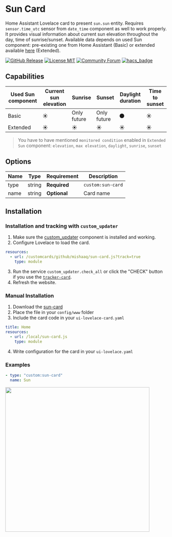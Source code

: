 # Sun Card

Home Assistant Lovelace card to present `sun.sun` entity. Requires `sensor.time_utc` sensor from `date_time` component as well to work properly.
It provides visual information about current sun elevation throughout the day, time of sunrise/sunset. Available data depends on used Sun component: pre-existing one from Home Assistant (Basic) or extended available [here](https://github.com/pnbruckner/homeassistant-config/blob/master/docs/sun.md) (Extended).

[![GitHub Release][releases-shield]][releases]
[![License MIT][license-shield]](LICENSE.md)
[![Community Forum][forum-shield]](https://community.home-assistant.io/t/lovelace-sun-card/109489)
[![hacs_badge](https://img.shields.io/badge/HACS-Custom-orange.svg?style=for-the-badge)](https://github.com/custom-components/hacs)

## Capabilities

Used Sun component | Current sun elevation | Sunrise     | Sunset      | Daylight duration | Time to sunset |
------------------ | --------------------- | ----------- | ----------- | ----------------- | -------------- |
Basic              | :sunny:               | Only future | Only future | :new_moon:        | :sunny:        |
Extended           | :sunny:               | :sunny:     | :sunny:     | :sunny:           | :sunny:        |

> You have to have mentioned `monitored condition` enabled in `Extended Sun` component:
> `elevation`, `max elevation`, `daylight`, `sunrise`, `sunset`

## Options

| Name | Type   | Requirement  | Description
| ---- | ------ | ------------ | -----------
| type | string | **Required** | `custom:sun-card`
| name | string | **Optional** | Card name

## Installation

### Installation and tracking with `custom_updater`

1. Make sure the [custom_updater](https://github.com/custom-components/custom_updater) component is installed and working.
2. Configure Lovelace to load the card.

```yaml
resources:
  - url: /customcards/github/mishaaq/sun-card.js?track=true
    type: module
```

3. Run the service `custom_updater.check_all` or click the "CHECK" button if you use the [`tracker-card`](https://github.com/custom-cards/tracker-card).
4. Refresh the website.

### Manual Installation

1. Download the [sun-card](https://github.com/mishaaq/sun-card/releases/download/v2.1/sun-card.js)
2. Place the file in your `config/www` folder
3. Include the card code in your `ui-lovelace-card.yaml`

```yaml
title: Home
resources:
  - url: /local/sun-card.js
    type: module
```

4. Write configuration for the card in your `ui-lovelace.yaml`

### Examples

```yaml
- type: "custom:sun-card"
  name: Sun
```

<img src="https://raw.githubusercontent.com/mishaaq/sun-card/master/images/showcase.png" width="450px"/>

[forum-shield]: https://img.shields.io/badge/community-forum-brightgreen.svg?style=for-the-badge
[forum]: https://community.home-assistant.io/c/projects/frontend
[license-shield]: https://img.shields.io/github/license/mishaaq/sun-card.svg?style=for-the-badge
[releases-shield]: https://img.shields.io/github/release/mishaaq/sun-card.svg?style=for-the-badge
[releases]: https://github.com/mishaaq/sun-card/releases
